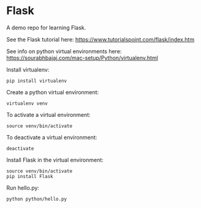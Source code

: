 # Flask

A demo repo for learning Flask.

See the Flask tutorial here:
https://www.tutorialspoint.com/flask/index.htm

See info on python virtual environments here:
https://sourabhbajaj.com/mac-setup/Python/virtualenv.html

Install virtualenv:
```
pip install virtualenv
```

Create a python virtual environment:
```
virtualenv venv
```

To activate a virtual environment:
```
source venv/bin/activate
```

To deactivate a virtual environment:
```
deactivate
```

Install Flask in the virtual environment:

```
source venv/bin/activate
pip install Flask
```

Run hello.py:
```
python python/hello.py
```



